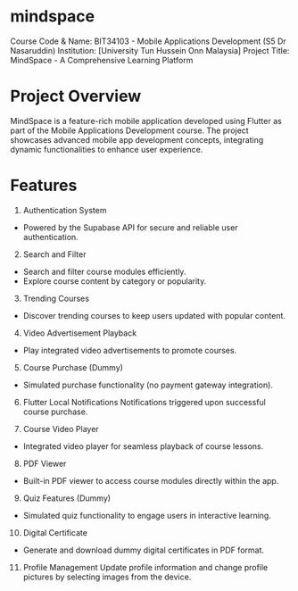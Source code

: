 # mindspace

Course Code & Name: BIT34103 - Mobile Applications Development (S5 Dr Nasaruddin)
Institution: [University Tun Hussein Onn Malaysia]
Project Title: MindSpace - A Comprehensive Learning Platform

# Project Overview
MindSpace is a feature-rich mobile application developed using Flutter as part of the Mobile Applications Development course. The project showcases advanced mobile app development concepts, integrating dynamic functionalities to enhance user experience.

# Features

1. Authentication System
 - Powered by the Supabase API for secure and reliable user authentication.

2. Search and Filter
- Search and filter course modules efficiently.
- Explore course content by category or popularity.

3. Trending Courses
- Discover trending courses to keep users updated with popular content.

4. Video Advertisement Playback
- Play integrated video advertisements to promote courses.

5. Course Purchase (Dummy)
- Simulated purchase functionality (no payment gateway integration).

6. Flutter Local Notifications
Notifications triggered upon successful course purchase.

7. Course Video Player
- Integrated video player for seamless playback of course lessons.

8. PDF Viewer
- Built-in PDF viewer to access course modules directly within the app.

9. Quiz Features (Dummy)
- Simulated quiz functionality to engage users in interactive learning.

10. Digital Certificate
- Generate and download dummy digital certificates in PDF format.

11. Profile Management
Update profile information and change profile pictures by selecting images from the device.
